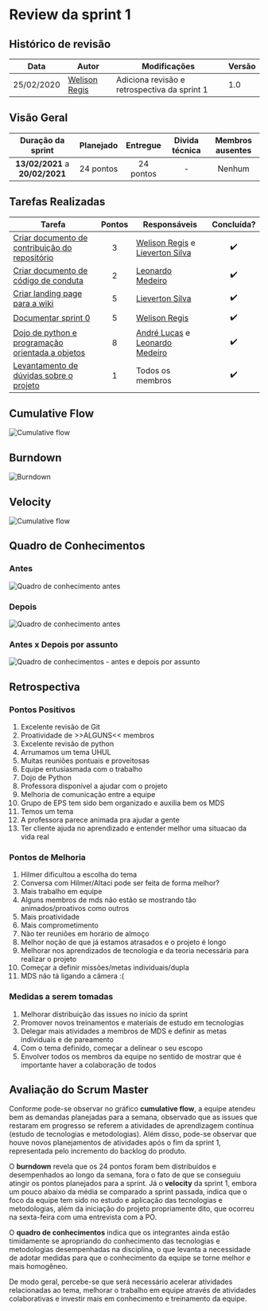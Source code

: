 # Review da sprint 1

## Histórico de revisão

| Data       | Autor                                        | Modificações                                 | Versão |
| ---------- | -------------------------------------------- | -------------------------------------------- | ------ |
| 25/02/2020 | [Welison Regis](https://github.com/WelisonR) | Adiciona revisão e retrospectiva da sprint 1 | 1.0    |

## Visão Geral

|        Duração da sprint        | Planejado | Entregue  | Divida técnica | Membros ausentes |
| :-----------------------------: | :-------: | :-------: | :------------: | :--------------: |
| **13/02/2021** a **20/02/2021** | 24 pontos | 24 pontos |       -        |      Nenhum      |

## Tarefas Realizadas

| Tarefa                                                                                                     | Pontos | Responsáveis                                                                                                        |     Concluída?     |
| ---------------------------------------------------------------------------------------------------------- | :----: | ------------------------------------------------------------------------------------------------------------------- | :----------------: |
| [Criar documento de contribuição do repositório](https://github.com/fga-eps-mds/2020.2-Projeto-Kokama-Wiki/issues/5)    |   3    | [Welison Regis](https://github.com/WelisonR) e [Lieverton Silva](https://github.com/lievertom)                      | :heavy_check_mark: |
| [Criar documento de código de conduta](https://github.com/fga-eps-mds/2020.2-Projeto-Kokama-Wiki/issues/12)             |   2    | [Leonardo Medeiro](https://github.com/leomedeiros1?tab=repositories)                                                | :heavy_check_mark: |
| [Criar landing page para a wiki](https://github.com/fga-eps-mds/2020.2-Projeto-Kokama-Wiki/issues/15)                   |   5    | [Lieverton Silva](https://github.com/lievertom)                                                                     | :heavy_check_mark: |
| [Documentar sprint 0](https://github.com/fga-eps-mds/2020.2-Projeto-Kokama-Wiki/issues/18)                              |   5    | [Welison Regis](https://github.com/WelisonR)                                                                        | :heavy_check_mark: |
| [Dojo de python e programação orientada a objetos](https://github.com/fga-eps-mds/2020.2-Projeto-Kokama-Wiki/issues/19) |   8    | [André Lucas](https://github.com/andrelucax) e [Leonardo Medeiro](https://github.com/leomedeiros1?tab=repositories) | :heavy_check_mark: |
| [Levantamento de dúvidas sobre o projeto](https://github.com/fga-eps-mds/2020.2-Projeto-Kokama-Wiki/issues/22)          |   1    | Todos os membros                                                                                                    | :heavy_check_mark: |

## Cumulative Flow

![Cumulative flow](../../assets/img/sprints/sprint-1/cumulative-flow.png)

## Burndown

![Burndown](../../assets/img/sprints/sprint-1/burndown.png)

## Velocity

![Cumulative flow](../../assets/img/sprints/sprint-1/velocity.png)

## Quadro de Conhecimentos

### Antes

![Quadro de conhecimento antes](../../assets/img/sprints/sprint-1/knowledge-board-before.png)

### Depois

![Quadro de conhecimento antes](../../assets/img/sprints/sprint-1/knowledge-board-after.png)

### Antes x Depois por assunto

![Quadro de conhecimentos - antes e depois por assunto](../../assets/img/sprints/sprint-1/knowledge-board-topics.png)

## Retrospectiva

### Pontos Positivos

1. Excelente revisão de Git
2. Proatividade de >>ALGUNS<< membros
3. Excelente revisão de python
4. Arrumamos um tema UHUL
5. Muitas reuniões pontuais e proveitosas
6. Equipe entusiasmada com o trabalho
7. Dojo de Python
8. Professora disponível a ajudar com o projeto
9. Melhoria de comunicação entre a equipe
10. Grupo de EPS tem sido bem organizado e auxilia bem os MDS
11. Temos um tema
12. A professora parece animada pra ajudar a gente
13. Ter cliente ajuda no aprendizado e entender melhor uma situacao da vida real

### Pontos de Melhoria

1. Hilmer dificultou a escolha do tema
2. Conversa com Hilmer/Altaci pode ser feita de forma melhor?
3. Mais trabalho em equipe
4. Alguns membros de mds não estão se mostrando tão animados/proativos como outros
5. Mais proatividade
6. Mais comprometimento
7. Não ter reuniões em horário de almoço
8. Melhor noção de que já estamos atrasados e o projeto é longo
9. Melhorar nos aprendizados de tecnologia e da teoria necessária para realizar o projeto
10. Começar a definir missões/metas individuais/dupla
11. MDS não tá ligando a câmera :(

### Medidas a serem tomadas

1. Melhorar distribuição das issues no início da sprint
2. Promover novos treinamentos e materiais de estudo em tecnologias
3. Delegar mais atividades a membros de MDS e definir as metas individuais e de pareamento
4. Com o tema definido, começar a delinear o seu escopo
5. Envolver todos os membros da equipe no sentido de mostrar que é importante haver a colaboração de todos

## Avaliação do Scrum Master

Conforme pode-se observar no gráfico **cumulative flow**, a equipe atendeu bem as demandas planejadas para a semana, observado que as issues que restaram em progresso se referem a atividades de aprendizagem contínua (estudo de tecnologias e metodologias). Além disso, pode-se observar que houve novos planejamentos de atividades após o fim da sprint 1, representada pelo incremento do backlog do produto.

O **burndown** revela que os 24 pontos foram bem distribuídos e desempenhados ao longo da semana, fora o fato de que se conseguiu atingir os pontos planejados para a sprint. Já o **velocity** da sprint 1, embora um pouco abaixo da média se comparado a sprint passada, indica que o foco da equipe tem sido no estudo e aplicação das tecnologias e metodologias, além da iniciação do projeto propriamente dito, que ocorreu na sexta-feira com uma entrevista com a PO.

O **quadro de conhecimentos** indica que os integrantes ainda estão timidamente se apropriando do conhecimento das tecnologias e metodologias desempenhadas na disciplina, o que levanta a necessidade de adotar medidas para que o conhecimento da equipe se torne melhor e mais homogêneo.

De modo geral, percebe-se que será necessário acelerar atividades relacionadas ao tema, melhorar o trabalho em equipe através de atividades colaborativas e investir mais em conhecimento e treinamento da equipe.
